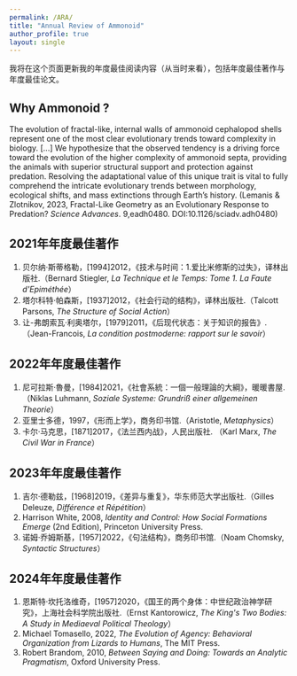 ```yaml
---
permalink: /ARA/
title: "Annual Review of Ammonoid"
author_profile: true
layout: single
---
```


我将在这个页面更新我的年度最佳阅读内容（从当时来看），包括年度最佳著作与年度最佳论文。

Why Ammonoid ?
------
The evolution of fractal-like, internal walls of ammonoid cephalopod shells represent one of the most clear evolutionary trends toward complexity in biology. [...] We hypothesize that the observed tendency is a driving force toward the evolution of the higher complexity of ammonoid septa, providing the animals with superior structural support and protection against predation. Resolving the adaptational value of this unique trait is vital to fully comprehend the intricate evolutionary trends between morphology, ecological shifts, and mass extinctions through Earth’s history. (Lemanis & Zlotnikov, 2023, Fractal-Like Geometry as an Evolutionary Response to Predation? _Science Advances_. 9,eadh0480. DOI:10.1126/sciadv.adh0480) <br>

2021年年度最佳著作
------
1. 贝尔纳·斯蒂格勒，[1994]2012，《技术与时间：1.爱比米修斯的过失》，译林出版社.（Bernard Stiegler, _La Technique et le Temps: Tome 1. La Faute d'Epiméthée_）
2. 塔尔科特·帕森斯，[1937]2012，《社会行动的结构》，译林出版社.（Talcott Parsons, _The Structure of Social Action_）
3. 让-弗朗索瓦·利奥塔尔，[1979]2011，《后现代状态：关于知识的报告》.（Jean-Francois, _La condition postmoderne: rapport sur le savoir_）

2022年年度最佳著作
------
1. 尼可拉斯·魯曼，[1984]2021，《社會系統：一個一般理論的大綱》，暖暖書屋.（Niklas Luhmann, _Soziale Systeme: Grundriß einer allgemeinen Theorie_）
2. 亚里士多德，1997，《形而上学》，商务印书馆.（Aristotle, _Metaphysics_）
3. 卡尔·马克思，[1871]2017，《法兰西内战》，人民出版社. （Karl Marx, _The Civil War in France_）

2023年年度最佳著作
------
1. 吉尔·德勒兹，[1968]2019，《差异与重复》，华东师范大学出版社.（Gilles Deleuze, _Différence et Répétition_）
2. Harrison White, 2008, _Identity and Control: How Social Formations Emerge_ (2nd Edition), Princeton University Press.
3. 诺姆·乔姆斯基，[1957]2022，《句法结构》，商务印书馆.（Noam Chomsky, _Syntactic Structures_）

2024年年度最佳著作
------
1. 恩斯特·坎托洛维奇，[1957]2020，《国王的两个身体：中世纪政治神学研究》，上海社会科学院出版社.（Ernst Kantorowicz, _The King's Two Bodies: A Study in Mediaeval Political Theology_）
2. Michael Tomasello, 2022, _The Evolution of Agency: Behavioral Organization from Lizards to Humans_, The MIT Press.
3. Robert Brandom, 2010, _Between Saying and Doing: Towards an Analytic Pragmatism_, Oxford University Press.

